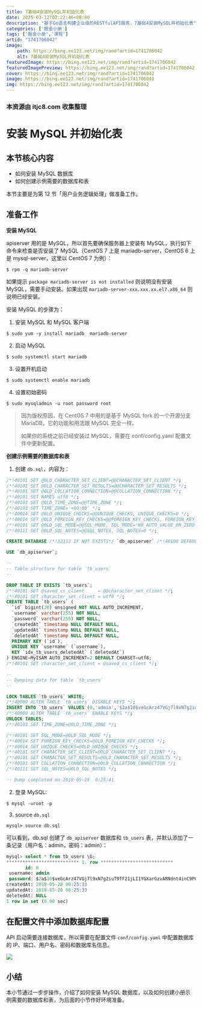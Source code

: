 ```yaml
---
title: 7基础4安装MySQL并初始化表
date: 2025-03-12T02:22:46+08:00
description: "基于Go语言构建企业级的RESTfulAPI服务，7基础4安装MySQL并初始化表"
categories: ['掘金小册']
tags: ['掘金小册','课程']
artid: "1741706042"
image:
    path: https://bing.ee123.net/img/rand?artid=1741706042
    alt: 7基础4安装MySQL并初始化表
featuredImage: https://bing.ee123.net/img/rand?artid=1741706042
featuredImagePreview: https://bing.ee123.net/img/rand?artid=1741706042
cover: https://bing.ee123.net/img/rand?artid=1741706042
image: https://bing.ee123.net/img/rand?artid=1741706042
img: https://bing.ee123.net/img/rand?artid=1741706042
---
```


### 本资源由 itjc8.com 收集整理
# 安装 MySQL 并初始化表

## 本节核心内容

+ 如何安装 MySQL 数据库
+ 如何创建示例需要的数据库和表

本节主要是为第 12 节「用户业务逻辑处理」做准备工作。

## 准备工作

**安装 MySQL**

apiserver 用的是 MySQL，所以首先要确保服务器上安装有 MySQL，执行如下命令来检查是否安装了 MySQL（CentOS 7 上是 mariadb-server，CentOS 6 上是 mysql-server，这里以 CentOS 7 为例）：
```
$ rpm -q mariadb-server
```
如果提示 `package mariadb-server is not installed` 则说明没有安装 MySQL，需要手动安装。如果出现 `mariadb-server-xxx.xxx.xx.el7.x86_64` 则说明已经安装。

安装 MySQL 的步骤为：

1. 安装 MySQL 和 MySQL 客户端


```
$ sudo yum -y install mariadb  mariadb-server
```

2. 启动 MySQL

```
$ sudo systemctl start mariadb
```

3. 设置开机启动

```
$ sudo systemctl enable mariadb
```

4. 设置初始密码

```
$ sudo mysqladmin -u root password root
```

> 因为版权原因，在 CentOS 7 中用的是基于 MySQL fork 的一个开源分支 MariaDB，它的功能和用法跟 MySQL 完全一样。
> 
> 如果你的系统之前已经安装过 MySQL，需要在 conf/config.yaml 配置文件中更新配置。

**创建示例需要的数据库和表**

1. 创建 `db.sql`，内容为：

```sql
/*!40101 SET @OLD_CHARACTER_SET_CLIENT=@@CHARACTER_SET_CLIENT */;
/*!40101 SET @OLD_CHARACTER_SET_RESULTS=@@CHARACTER_SET_RESULTS */;
/*!40101 SET @OLD_COLLATION_CONNECTION=@@COLLATION_CONNECTION */;
/*!40101 SET NAMES utf8 */;
/*!40103 SET @OLD_TIME_ZONE=@@TIME_ZONE */;
/*!40103 SET TIME_ZONE='+00:00' */;
/*!40014 SET @OLD_UNIQUE_CHECKS=@@UNIQUE_CHECKS, UNIQUE_CHECKS=0 */;
/*!40014 SET @OLD_FOREIGN_KEY_CHECKS=@@FOREIGN_KEY_CHECKS, FOREIGN_KEY_CHECKS=0 */;
/*!40101 SET @OLD_SQL_MODE=@@SQL_MODE, SQL_MODE='NO_AUTO_VALUE_ON_ZERO' */;
/*!40111 SET @OLD_SQL_NOTES=@@SQL_NOTES, SQL_NOTES=0 */;

CREATE DATABASE /*!32312 IF NOT EXISTS*/ `db_apiserver` /*!40100 DEFAULT CHARACTER SET utf8 */;

USE `db_apiserver`;

--
-- Table structure for table `tb_users`
--

DROP TABLE IF EXISTS `tb_users`;
/*!40101 SET @saved_cs_client     = @@character_set_client */;
/*!40101 SET character_set_client = utf8 */;
CREATE TABLE `tb_users` (
  `id` bigint(20) unsigned NOT NULL AUTO_INCREMENT,
  `username` varchar(255) NOT NULL,
  `password` varchar(255) NOT NULL,
  `createdAt` timestamp NULL DEFAULT NULL,
  `updatedAt` timestamp NULL DEFAULT NULL,
  `deletedAt` timestamp NULL DEFAULT NULL,
  PRIMARY KEY (`id`),
  UNIQUE KEY `username` (`username`),
  KEY `idx_tb_users_deletedAt` (`deletedAt`)
) ENGINE=MyISAM AUTO_INCREMENT=2 DEFAULT CHARSET=utf8;
/*!40101 SET character_set_client = @saved_cs_client */;

--
-- Dumping data for table `tb_users`
--

LOCK TABLES `tb_users` WRITE;
/*!40000 ALTER TABLE `tb_users` DISABLE KEYS */;
INSERT INTO `tb_users` VALUES (0,'admin','$2a$10$veGcArz47VGj7l9xN7g2iuT9TF21jLI1YGXarGzvARNdnt4inC9PG','2018-05-27 16:25:33','2018-05-27 16:25:33',NULL);
/*!40000 ALTER TABLE `tb_users` ENABLE KEYS */;
UNLOCK TABLES;
/*!40103 SET TIME_ZONE=@OLD_TIME_ZONE */;

/*!40101 SET SQL_MODE=@OLD_SQL_MODE */;
/*!40014 SET FOREIGN_KEY_CHECKS=@OLD_FOREIGN_KEY_CHECKS */;
/*!40014 SET UNIQUE_CHECKS=@OLD_UNIQUE_CHECKS */;
/*!40101 SET CHARACTER_SET_CLIENT=@OLD_CHARACTER_SET_CLIENT */;
/*!40101 SET CHARACTER_SET_RESULTS=@OLD_CHARACTER_SET_RESULTS */;
/*!40101 SET COLLATION_CONNECTION=@OLD_COLLATION_CONNECTION */;
/*!40111 SET SQL_NOTES=@OLD_SQL_NOTES */;

-- Dump completed on 2018-05-28  0:25:41
```

2. 登录 MySQL:

```
$ mysql -uroot -p 
```
3. source `db.sql`

```
mysql> source db.sql
```
可以看到，db.sql 创建了 `db_apiserver` 数据库和 `tb_users` 表，并默认添加了一条记录（用户名：admin，密码：admin）：

```sql
mysql> select * from tb_users \G;
*************************** 1. row ***************************
       id: 0
 username: admin
 password: $2a$10$veGcArz47VGj7l9xN7g2iuT9TF21jLI1YGXarGzvARNdnt4inC9PG
createdAt: 2018-05-28 00:25:33
updatedAt: 2018-05-28 00:25:33
deletedAt: NULL
1 row in set (0.00 sec)
```

## 在配置文件中添加数据库配置

API 启动需要连接数据库，所以需要在配置文件 `conf/config.yaml` 中配置数据库的 IP、端口、用户名、密码和数据库名信息。

![](https://user-gold-cdn.xitu.io/2018/6/2/163be547b5b845dd?w=1713&h=1087&f=png&s=95176)

## 小结

本小节通过一步步操作，介绍了如何安装 MySQL 数据库，以及如何创建小册示例需要的数据库和表，为后面的小节作好环境准备。